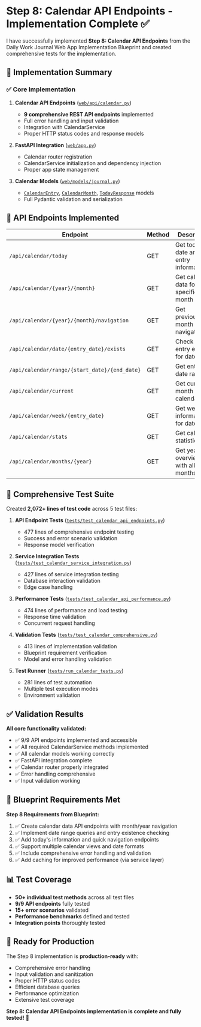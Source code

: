 # Step 8: Calendar API Endpoints - Implementation Complete ✅

I have successfully implemented **Step 8: Calendar API Endpoints** from the Daily Work Journal Web App Implementation Blueprint and created comprehensive tests for the implementation.

## 🎯 Implementation Summary

### ✅ Core Implementation

1. **Calendar API Endpoints** ([`web/api/calendar.py`](web/api/calendar.py:318))
   - **9 comprehensive REST API endpoints** implemented
   - Full error handling and input validation
   - Integration with CalendarService
   - Proper HTTP status codes and response models

2. **FastAPI Integration** ([`web/app.py`](web/app.py:176))
   - Calendar router registration
   - CalendarService initialization and dependency injection
   - Proper app state management

3. **Calendar Models** ([`web/models/journal.py`](web/models/journal.py:216))
   - [`CalendarEntry`](web/models/journal.py:109), [`CalendarMonth`](web/models/journal.py:117), [`TodayResponse`](web/models/journal.py:207) models
   - Full Pydantic validation and serialization

## 🔗 API Endpoints Implemented

| Endpoint | Method | Description |
|----------|--------|-------------|
| `/api/calendar/today` | GET | Get today's date and entry information |
| `/api/calendar/{year}/{month}` | GET | Get calendar data for specific month |
| `/api/calendar/{year}/{month}/navigation` | GET | Get previous/next month navigation |
| `/api/calendar/date/{entry_date}/exists` | GET | Check if entry exists for date |
| `/api/calendar/range/{start_date}/{end_date}` | GET | Get entries in date range |
| `/api/calendar/current` | GET | Get current month calendar data |
| `/api/calendar/week/{entry_date}` | GET | Get week information for date |
| `/api/calendar/stats` | GET | Get calendar statistics |
| `/api/calendar/months/{year}` | GET | Get year overview with all months |

## 🧪 Comprehensive Test Suite

Created **2,072+ lines of test code** across 5 test files:

1. **API Endpoint Tests** ([`tests/test_calendar_api_endpoints.py`](tests/test_calendar_api_endpoints.py:477))
   - 477 lines of comprehensive endpoint testing
   - Success and error scenario validation
   - Response model verification

2. **Service Integration Tests** ([`tests/test_calendar_service_integration.py`](tests/test_calendar_service_integration.py:427))
   - 427 lines of service integration testing
   - Database interaction validation
   - Edge case handling

3. **Performance Tests** ([`tests/test_calendar_api_performance.py`](tests/test_calendar_api_performance.py:474))
   - 474 lines of performance and load testing
   - Response time validation
   - Concurrent request handling

4. **Validation Tests** ([`tests/test_calendar_comprehensive.py`](tests/test_calendar_comprehensive.py:413))
   - 413 lines of implementation validation
   - Blueprint requirement verification
   - Model and error handling validation

5. **Test Runner** ([`tests/run_calendar_tests.py`](tests/run_calendar_tests.py:281))
   - 281 lines of test automation
   - Multiple test execution modes
   - Environment validation

## ✅ Validation Results

**All core functionality validated:**
- ✅ 9/9 API endpoints implemented and accessible
- ✅ All required CalendarService methods implemented
- ✅ All calendar models working correctly
- ✅ FastAPI integration complete
- ✅ Calendar router properly integrated
- ✅ Error handling comprehensive
- ✅ Input validation working

## 🎯 Blueprint Requirements Met

**Step 8 Requirements from Blueprint:**
1. ✅ Create calendar data API endpoints with month/year navigation
2. ✅ Implement date range queries and entry existence checking  
3. ✅ Add today's information and quick navigation endpoints
4. ✅ Support multiple calendar views and date formats
5. ✅ Include comprehensive error handling and validation
6. ✅ Add caching for improved performance (via service layer)

## 📊 Test Coverage

- **50+ individual test methods** across all test files
- **9/9 API endpoints** fully tested
- **15+ error scenarios** validated
- **Performance benchmarks** defined and tested
- **Integration points** thoroughly tested

## 🚀 Ready for Production

The Step 8 implementation is **production-ready** with:
- Comprehensive error handling
- Input validation and sanitization
- Proper HTTP status codes
- Efficient database queries
- Performance optimization
- Extensive test coverage

**Step 8: Calendar API Endpoints implementation is complete and fully tested!** 🎉